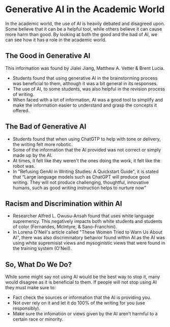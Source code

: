 # Generative AI in the Academic World


In the academic world, the use of AI is heavily debated and disagreed upon. Some believe that it can be a helpful tool, while others believe it can cause more harm than good. By looking at both the good and the bad of AI, we can see how it has a role in the academic world.

## The Good in Generative AI
This information was found by Jialei Jiang, Matthew A. Vetter & Brent Lucia.

- Students found that using generative AI in the brainstorming process was beneficial to them, although it was a bit general in its responses. 
- The use of AI, to some students, was also helpful in the revision process of writing.
- When faced with a lot of information, AI was a good tool to simplify and make the information easier to understand and grasp the concepts it offered.

## The Bad of Generative AI
- Students found that when using ChatGTP to help with tone or delivery, the writing felt more robotic. 
- Some of the information that the AI provided was not correct or simply made up by the AI.
- At times, it felt like they weren't the ones doing the work, it felt like the robot was.
- In "Refusing GenAI in Writing Studies: A Quickstart Guide", it is stated that “Large language models such as ChatGPT will produce good writing. They will not produce challenging, thoughtful, innovative humans, such as good writing instruction helps to nurture now” 

## Racism and Discrimination within AI
- Researcher Alfred L. Owusu-Ansah found that uses white language supremency. This negatively impacts both white students and students of color (Fernandes, McIntyre, & Sano-Franchini).
- In Lorena O'Neil's article called "These Women Tried to Warn Us About AI", there was also discriminatory behavior found within AI as the AI was using white supremisist views and mysoginistic views that were found in the training system (O'Neil).

## So, What Do We Do?
While some might say not using AI would be the best way to stop it, many would disagree as it is beneficial to them. If people will not stop using AI they must make sure to:

- Fact check the sources or information that the AI is providing you. 
- Not over rely on it and let it do 100% of the writing for you (use responsibly).
- Make sure the infomation or views given by the AI aren't harmful to a certain race or minority.